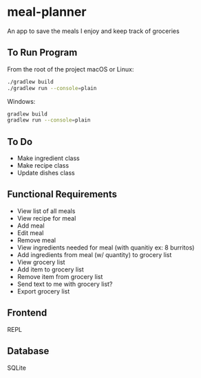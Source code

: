 # meal-planner

An app to save the meals I enjoy and keep track of groceries

## To Run Program

From the root of the project
macOS or Linux:

```bash
./gradlew build
./gradlew run --console=plain
```

Windows:

```bash
gradlew build
gradlew run --console=plain
```

## To Do

- Make ingredient class
- Make recipe class
- Update dishes class

## Functional Requirements

- View list of all meals
- View recipe for meal
- Add meal
- Edit meal
- Remove meal
- View ingredients needed for meal (with quanitiy ex: 8 burritos)
- Add ingredients from meal (w/ quantity) to grocery list
- View grocery list
- Add item to grocery list
- Remove item from grocery list
- Send text to me with grocery list?
- Export grocery list

## Frontend

REPL

## Database

SQLite
